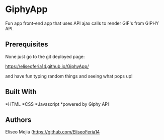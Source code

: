 # GiphyApp
Fun app front-end app that uses API ajax calls to render GIF's from GIPHY API.

## Prerequisites
None just go to the git deployed page:

https://eliseoferia14.github.io/GiphyApp/

and have fun typing random things and seeing what pops up!

## Built With
*HTML
*CSS
*Javascript
*powered by Giphy API
## Authors
Eliseo Mejia (https://github.com/EliseoFeria14